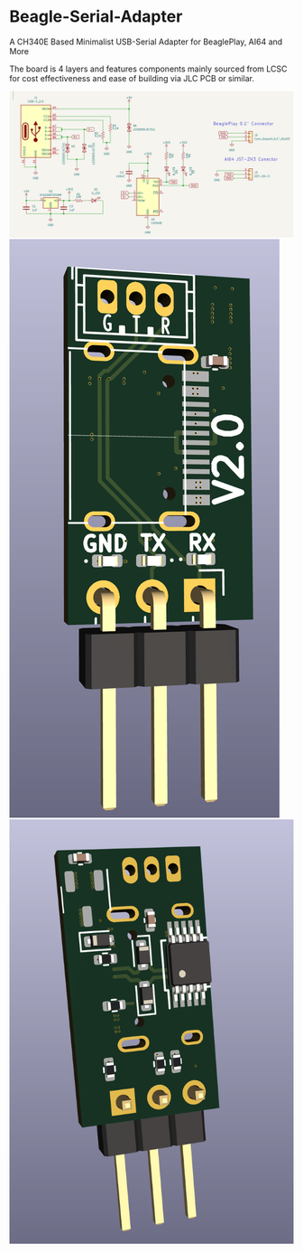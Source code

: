 # Beagle-Serial-Adapter
A CH340E Based Minimalist USB-Serial Adapter for BeaglePlay, AI64 and More

The board is 4 layers and features components mainly sourced from LCSC for cost effectiveness and ease of building via JLC PCB or similar. 

![Schematic](Images/schematic.png?raw=true "Schematic")
![Front](Images/front.png?raw=true "Front")
![Back](Images/back.png?raw=true "Back")